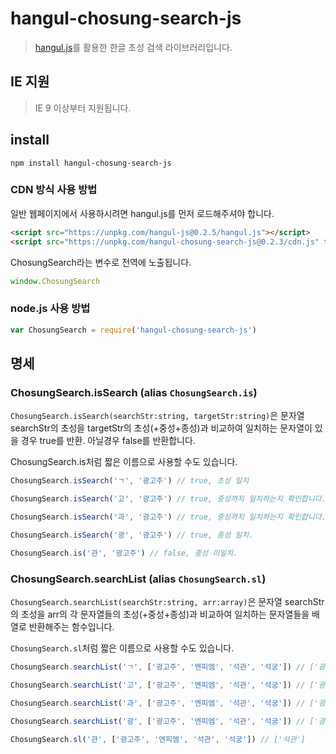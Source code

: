 # hangul-chosung-search-js

> [hangul.js](https://www.npmjs.com/package/hangul-js)를 활용한 한글 초성 검색 라이브러리입니다. 

## IE 지원

> IE 9 이상부터 지원됩니다.

## install

```
npm install hangul-chosung-search-js
```

### CDN 방식 사용 방법

일반 웹페이지에서 사용하시려면 hangul.js를 먼저 로드해주셔야 합니다.
  
```html
<script src="https://unpkg.com/hangul-js@0.2.5/hangul.js"></script>
<script src="https://unpkg.com/hangul-chosung-search-js@0.2.3/cdn.js" type="text/javascript"></script>
```

ChosungSearch라는 변수로 전역에 노출됩니다.

```js
window.ChosungSearch
```

### node.js 사용 방법

```js
var ChosungSearch = require('hangul-chosung-search-js')
```

## 명세

### ChosungSearch.isSearch (alias `ChosungSearch.is`)

`ChosungSearch.isSearch(searchStr:string, targetStr:string)`은 문자열 searchStr의 초성을 targetStr의 초성(+중성+종성)과 비교하여 일치하는 문자열이 있을 경우 true를 반환. 아닐경우 false를 반환합니다.

ChosungSearch.is처럼 짧은 이름으로 사용할 수도 있습니다.

```js
ChosungSearch.isSearch('ㄱ', '광고주') // true, 초성 일치

ChosungSearch.isSearch('고', '광고주') // true, 중성까지 일치하는지 확인합니다.

ChosungSearch.isSearch('과', '광고주') // true, 중성까지 일치하는지 확인합니다.

ChosungSearch.isSearch('광', '광고주') // true, 종성 일치.

ChosungSearch.is('관', '광고주') // false, 종성 미일치.
```

### ChosungSearch.searchList (alias `ChosungSearch.sl`)

`ChosungSearch.searchList(searchStr:string, arr:array)`은 문자열 searchStr의 초성을 arr의 각 문자열들의 초성(+중성+종성)과 비교하여 일치하는 문자열들을 배열로 반환해주는 함수입니다.

`ChosungSearch.sl`처럼 짧은 이름으로 사용할 수도 있습니다.

```js
ChosungSearch.searchList('ㄱ', ['광고주', '엔피엠', '석관', '석궁']) // ['광고주', '석관', '석궁']

ChosungSearch.searchList('고', ['광고주', '엔피엠', '석관', '석궁']) // ['광고주', '석관']

ChosungSearch.searchList('과', ['광고주', '엔피엠', '석관', '석궁']) // ['광고주', '석관']

ChosungSearch.searchList('광', ['광고주', '엔피엠', '석관', '석궁']) // ['광고주']

ChosungSearch.sl('관', ['광고주', '엔피엠', '석관', '석궁']) // ['석관']
```